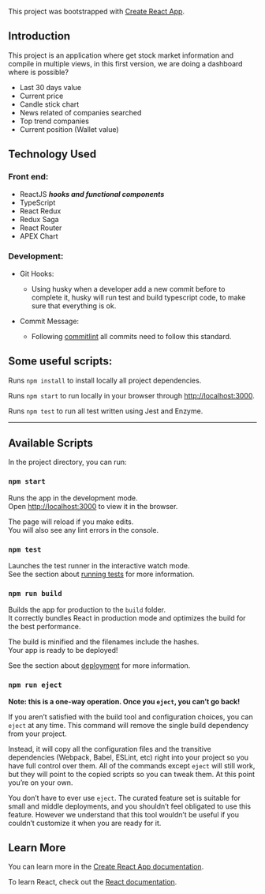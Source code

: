 This project was bootstrapped with [Create React App](https://github.com/facebook/create-react-app).


## Introduction
This project is an application where get stock market information and compile in multiple views, in this first version, we are doing a dashboard where is possible?

* Last 30 days value
* Current price 
* Candle stick chart
* News related of companies searched
* Top trend companies
* Current position (Wallet value)

## Technology Used
### Front end:
* ReactJS ***hooks and functional components***
* TypeScript
* React Redux 
* Redux Saga
* React Router
* APEX Chart

### Development:
* Git Hooks:
  
  * Using husky when a developer add a new commit before to complete it, husky will run test and build typescript code, to make sure that everything is ok.

* Commit Message:
  
  * Following [commitlint](https://github.com/conventional-changelog/commitlint) all commits need to follow this standard.


## Some useful scripts:

Runs `npm install` to install locally all project dependencies.

Runs `npm start` to run locally in your browser through [http://localhost:3000](http://localhost:3000).

Runs `npm test` to run all test written using Jest and Enzyme.


---
## Available Scripts

In the project directory, you can run:

### `npm start`

Runs the app in the development mode.<br />
Open [http://localhost:3000](http://localhost:3000) to view it in the browser.

The page will reload if you make edits.<br />
You will also see any lint errors in the console.

### `npm test`

Launches the test runner in the interactive watch mode.<br />
See the section about [running tests](https://facebook.github.io/create-react-app/docs/running-tests) for more information.

### `npm run build`

Builds the app for production to the `build` folder.<br />
It correctly bundles React in production mode and optimizes the build for the best performance.

The build is minified and the filenames include the hashes.<br />
Your app is ready to be deployed!

See the section about [deployment](https://facebook.github.io/create-react-app/docs/deployment) for more information.

### `npm run eject`

**Note: this is a one-way operation. Once you `eject`, you can’t go back!**

If you aren’t satisfied with the build tool and configuration choices, you can `eject` at any time. This command will remove the single build dependency from your project.

Instead, it will copy all the configuration files and the transitive dependencies (Webpack, Babel, ESLint, etc) right into your project so you have full control over them. All of the commands except `eject` will still work, but they will point to the copied scripts so you can tweak them. At this point you’re on your own.

You don’t have to ever use `eject`. The curated feature set is suitable for small and middle deployments, and you shouldn’t feel obligated to use this feature. However we understand that this tool wouldn’t be useful if you couldn’t customize it when you are ready for it.

## Learn More

You can learn more in the [Create React App documentation](https://facebook.github.io/create-react-app/docs/getting-started).

To learn React, check out the [React documentation](https://reactjs.org/).
